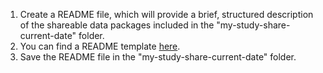1. Create a README file, which will provide a brief, structured description of the shareable data packages included in the "my-study-share-current-date" folder. 
  1. You can find a README template [here](readme.md).
2. Save the README file in the "my-study-share-current-date" folder.